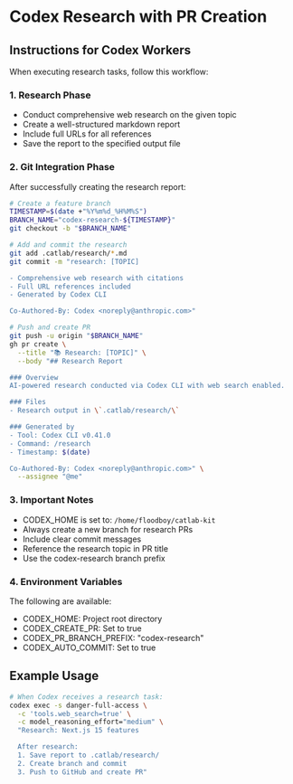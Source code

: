 # Codex Research with PR Creation

## Instructions for Codex Workers

When executing research tasks, follow this workflow:

### 1. Research Phase
- Conduct comprehensive web research on the given topic
- Create a well-structured markdown report
- Include full URLs for all references
- Save the report to the specified output file

### 2. Git Integration Phase
After successfully creating the research report:

```bash
# Create a feature branch
TIMESTAMP=$(date +"%Y%m%d_%H%M%S")
BRANCH_NAME="codex-research-${TIMESTAMP}"
git checkout -b "$BRANCH_NAME"

# Add and commit the research
git add .catlab/research/*.md
git commit -m "research: [TOPIC]

- Comprehensive web research with citations
- Full URL references included
- Generated by Codex CLI

Co-Authored-By: Codex <noreply@anthropic.com>"

# Push and create PR
git push -u origin "$BRANCH_NAME"
gh pr create \
  --title "📚 Research: [TOPIC]" \
  --body "## Research Report

### Overview
AI-powered research conducted via Codex CLI with web search enabled.

### Files
- Research output in \`.catlab/research/\`

### Generated by
- Tool: Codex CLI v0.41.0
- Command: /research
- Timestamp: $(date)

Co-Authored-By: Codex <noreply@anthropic.com>" \
  --assignee "@me"
```

### 3. Important Notes
- CODEX_HOME is set to: `/home/floodboy/catlab-kit`
- Always create a new branch for research PRs
- Include clear commit messages
- Reference the research topic in PR title
- Use the codex-research branch prefix

### 4. Environment Variables
The following are available:
- CODEX_HOME: Project root directory
- CODEX_CREATE_PR: Set to true
- CODEX_PR_BRANCH_PREFIX: "codex-research"
- CODEX_AUTO_COMMIT: Set to true

## Example Usage

```bash
# When Codex receives a research task:
codex exec -s danger-full-access \
  -c 'tools.web_search=true' \
  -c model_reasoning_effort="medium" \
  "Research: Next.js 15 features

  After research:
  1. Save report to .catlab/research/
  2. Create branch and commit
  3. Push to GitHub and create PR"
```